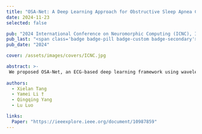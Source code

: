 ```yaml
---
title: "OSA-Net: A Deep Learning Approach for Obstructive Sleep Apnea Classification Using ECG Scalograms"
date: 2024-11-23
selected: false

pub: "2024 International Conference on Neuromorphic Computing (ICNC), IEEE"
pub_last: "<span class='badge badge-pill badge-custom badge-secondary'>Conference</span>"
pub_date: "2024"

cover: /assets/images/covers/ICNC.jpg

abstract: >-
 We proposed OSA-Net, an ECG-based deep learning framework using wavelet scalograms to automatically detect obstructive sleep apnea, achieving over 91% accuracy and showing strong potential to assist clinical diagnosis.
  
authors:
  - Xielan Tang
  - Yamei Li †
  - Qingqing Yang
  - Lu Luo

links:
  Paper: "https://ieeexplore.ieee.org/document/10987859"
---
```

